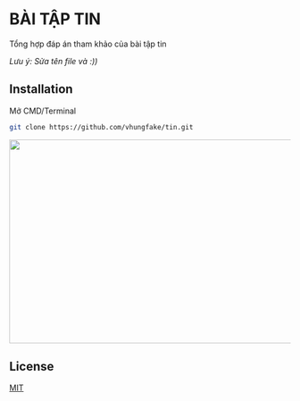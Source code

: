# BÀI TẬP TIN

Tổng hợp đáp án tham khảo của bài tập tin

*Lưu ý: Sửa tên file và :))*

## Installation

Mở CMD/Terminal

```bash
git clone https://github.com/vhungfake/tin.git
```

<img src="https://thumbs.gfycat.com/JubilantDiligentAmmonite-max-1mb.gif" width="648" height="365" />

## License
[MIT](https://choosealicense.com/licenses/mit/)
